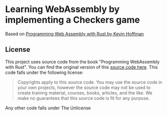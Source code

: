 # Learning WebAssembly by implementing a Checkers game

Based on [Programming Web Assembly with Rust by Kevin Hoffman](https://pragprog.com/book/khrust/programming-webassembly-with-rust)


## License

This project uses source code from the book "Programming WebAssembly with Rust". You can find the original version of this [source code here](https://pragprog.com/titles/khrust/source_code). This code falls under the following license:

> Copyrights apply to this source code. You may use the source code in your own projects, however the source code may not be used to create training material, courses, books, articles, and the like. We make no guarantees that this source code is fit for any purpose.

Any other code falls under The Unlicense
